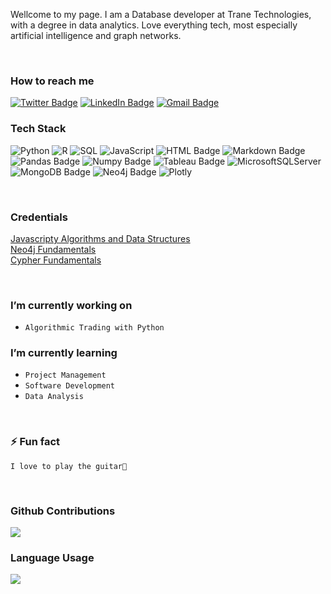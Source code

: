 <!--
  Last Updated            Changes Made
  11-09-2022              Reduced header to 3
                          Change logo colors to 323330
                          Removed some icons from the headers
-->

<!-- [![Akin's GitHub Banner](assets/GitHubHeader_blue.jpeg)](https://www.linkedin.com/in/akinkunmi-mustapha-b866611a6/) -->

<!-- <div>
  <center>
    <img src="./assets/GitHubHeader_blue.gif"> </img>
  </center>
</div> -->


Wellcome to my page. I am a Database developer at Trane Technologies, with a degree in data analytics. Love everything tech, most especially artificial intelligence and graph networks.

&nbsp;

<!-- Social Badges -->
### <b>How to reach me</b>
[![Twitter Badge](https://img.shields.io/badge/Twitter-323330?style=for-the-badge&logo=twitter&logoColor=white)](https://twitter.com/akin__m)
[![LinkedIn Badge](https://img.shields.io/badge/LinkedIn-323330?style=for-the-badge&logo=linkedin&logoColor=white)](https://www.linkedin.com/in/akinkunmi-mustapha-b866611a6/)
[![Gmail Badge](https://img.shields.io/badge/Gmail-323330?style=for-the-badge&logo=gmail&logoColor=white)](mailto:akinkunmimustapha1@gmail.com)
<br>

<!-- Skills -->
### <b>Tech Stack</b>
![Python](https://img.shields.io/badge/Python-323330?style=for-the-badge&logo=python&logoColor=white)
![R](https://img.shields.io/badge/R-323330?style=for-the-badge&logo=r&logoColor=white)
![SQL](https://img.shields.io/badge/SQL-323330?style=for-the-badge&logo=sql&logoColor=white)
![JavaScript](https://img.shields.io/badge/JavaScript-323330?style=for-the-badge&logo=javascript&logoColor=F7DF1E)
![HTML Badge](https://img.shields.io/badge/HTML-323330?style=for-the-badge&logo=html5&logoColor=white)
![Markdown Badge](https://img.shields.io/badge/Markdown-323330?style=for-the-badge&logo=markdown&logoColor=white)
![Pandas Badge](https://img.shields.io/badge/Pandas-323330?style=for-the-badge&logo=pandas&logoColor=white)
![Numpy Badge](https://img.shields.io/badge/Numpy-323330?style=for-the-badge&logo=numpy&logoColor=white)
![Tableau Badge](https://img.shields.io/badge/Tableau-323330?style=for-the-badge&logo=tableau&logoColor=white)
![MicrosoftSQLServer](https://img.shields.io/badge/Microsoft%20SQL%20Server-323330?style=for-the-badge&logo=microsoft%20sql%20server&logoColor=white)
![MongoDB Badge](https://img.shields.io/badge/MongoDB-323330?style=for-the-badge&logo=mongodb&logoColor=white)
![Neo4j Badge](https://img.shields.io/badge/Neo4j-323330?style=for-the-badge&logo=neo4j&logoColor=white&color=323330)
![Plotly](https://img.shields.io/badge/Plotly-323330.svg?style=for-the-badge&logo=plotly&logoColor=white)

<br>

### <b>Credentials</b>
<a href='https://freecodecamp.org/certification/kunmi/javascript-algorithms-and-data-structures'>Javascripty Algorithms and Data Structures</a>
<br>
<a href='https://graphacademy.neo4j.com/u/a8e74ff6-2081-4095-a80e-69ed59a5220c/neo4j-fundamentals/#.YkGijfEuZUc.link'>Neo4j Fundamentals</a>
<br>
<a href='https://graphacademy.neo4j.com/u/a8e74ff6-2081-4095-a80e-69ed59a5220c/cypher-fundamentals/#.YkGiuaUSH8o.link'>Cypher Fundamentals</a>


&nbsp;
&nbsp;
&nbsp;
&nbsp;
&nbsp;

### <b>I’m currently working on</b>
- `Algorithmic Trading with Python`


### <b>I’m currently learning</b>
- `Project Management`
- `Software Development`
- `Data Analysis`

&nbsp;

### <b>⚡ Fun fact</b>
`I love to play the guitar🎸`

&nbsp;
&nbsp;
&nbsp;
&nbsp;
&nbsp;


### <b>Github Contributions</b>
![](https://github-readme-stats.vercel.app/api?username=OlamideMustapha&show_icons=true&theme=white)
<!-- ![Anurag's GitHub stats](https://github-readme-stats.vercel.app/api?username=anuraghazra&show_icons=true&theme=radical) -->

### <b>Language Usage</b>
![](https://github-readme-stats.vercel.app/api/top-langs/?username=OlamideMustapha&layout=compact)
</detail>

<!--
**OlamideMustapha/OlamideMustapha** is a ✨ _special_ ✨ repository because its `README.md` (this file) appears on your GitHub profile.

Here are some ideas to get you started:

- 🔭 I’m currently working on ...
- 🌱 I’m currently learning ...
- 👯 I’m looking to collaborate on ...
- 🤔 I’m looking for help with ...
- 💬 Ask me about ...
- 📫 How to reach me: ...
- 😄 Pronouns: ...
- ⚡ Fun fact: ...
-->
